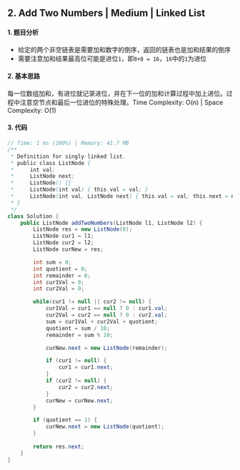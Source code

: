 ## 2. Add Two Numbers | Medium | Linked List
#### 1. 题目分析
* 给定的两个非空链表是需要加和数字的倒序，返回的链表也是加和结果的倒序
* 需要注意加和结果最高位可能是进位`1`，即`8+8 = 16`，`16`中的`1`为进位
#### 2. 基本思路

​	每一位数组加和，有进位就记录进位，并在下一位的加和计算过程中加上进位。过程中注意空节点和最后一位进位的特殊处理。
​	Time Complexity: O(n) | Space Complexity: O(1)

#### 3. 代码
```java
// Time: 1 ms (100%) | Memory: 41.7 MB
/**
 * Definition for singly-linked list.
 * public class ListNode {
 *     int val;
 *     ListNode next;
 *     ListNode() {}
 *     ListNode(int val) { this.val = val; }
 *     ListNode(int val, ListNode next) { this.val = val; this.next = next; }
 * }
 */
class Solution {
    public ListNode addTwoNumbers(ListNode l1, ListNode l2) {
        ListNode res = new ListNode(0);
        ListNode cur1 = l1;
        ListNode cur2 = l2;
        ListNode curNew = res;

        int sum = 0;
        int quotient = 0;
        int remainder = 0;
        int cur1Val = 0;
        int cur2Val = 0;

        while(cur1 != null || cur2 != null) {
            cur1Val = cur1 == null ? 0 : cur1.val;
            cur2Val = cur2 == null ? 0 : cur2.val;
            sum = cur1Val + cur2Val + quotient;
            quotient = sum / 10;
            remainder = sum % 10;

            curNew.next = new ListNode(remainder);

            if (cur1 != null) {
                cur1 = cur1.next;
            }
            if (cur2 != null) {
                cur2 = cur2.next;
            }
            curNew = curNew.next;
        }

        if (quotient == 1) {
            curNew.next = new ListNode(quotient);
        }
        
        return res.next;
    }
}
```

